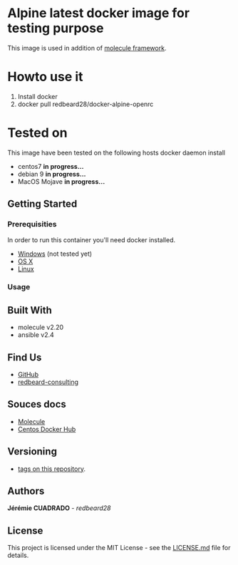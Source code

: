 # Alpine latest docker image for testing purpose


This image is used in addition of [molecule framework](https://molecule.readthedocs.io/en/stable/). 

# Howto use it
 1. Install docker
 2. docker pull redbeard28/docker-alpine-openrc



# Tested on
This image have been tested on the following hosts docker daemon install
  - centos7 **in progress...**
  - debian 9 **in progress...**
  - MacOS Mojave **in progress...**

## Getting Started

### Prerequisities


In order to run this container you'll need docker installed.

* [Windows](https://docs.docker.com/windows/started) (not tested yet)
* [OS X](https://docs.docker.com/mac/started/)
* [Linux](https://docs.docker.com/linux/started/)

### Usage

## Built With

* molecule v2.20
* ansible v2.4

## Find Us

* [GitHub](https://github.com/redbeard28/docker-alpine-openrc.git)
* [redbeard-consulting](https://redbeard-consulting.fr)

## Souces docs

 * [Molecule](https://molecule.readthedocs.io/en/stable/configuration.html)
 * [Centos Docker Hub](https://hub.docker.com)
 
## Versioning

 * [tags on this repository](https://github.com/redbeard28/docker-alpine-openrc/tags). 

## Authors

**Jérémie CUADRADO** - *redbeard28*


## License

This project is licensed under the MIT License - see the [LICENSE.md](LICENSE.md) file for details.
